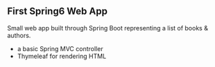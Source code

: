 ## First Spring6 Web App

Small web app built through Spring Boot representing a list of books & authors.

- a basic Spring MVC controller
- Thymeleaf for rendering HTML
